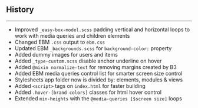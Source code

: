 ## History
___

- Improved `_easy-box-model.scss` padding vertical and horizontal loops to work with media queries and children elements
- Changed EBM `.css` output to `ebm.css`
- Updated EBM `_backgrounds.scss` for `background-color:` property
- Added dummy images for users and items
- Added `_type-custom.scss` disable anchor underline on hover
- Added `@mixin normalize-text` for removing margins created by B3
- Added EBM media queries control list for smarter screen size control
- Stylesheets app folder now is divided by: elements, modules & views
- Added `<script>` tags on `index.html` for faster building
- Added `.hover-[brand colors]` classes for html hover control
- Extended `min-heights` with the `@media-queries [$screen size]` loops